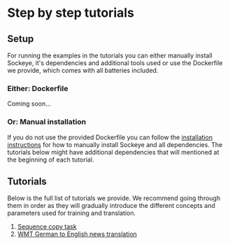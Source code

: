 # Step by step tutorials

## Setup

For running the examples in the tutorials you can either manually install Sockeye, it's dependencies and additional
tools used or use the Dockerfile we provide, which comes with all batteries included.

### Either: Dockerfile

Coming soon...

<!--we provide a docker file that already includes all prerequisites for running the tutorials.
If you're using the provided Dockerfile simply skip the `Setup` sections in the tutorials below.-->

### Or: Manual installation
If you do not use the provided Dockerfile you can follow the [installation instructions](../README.md#installation)
for how to manually install Sockeye and all dependencies. The tutorials below might have additional dependencies that
will mentioned at the beginning of each tutorial.

## Tutorials

Below is the full list of tutorials we provide. We recommend going through them in order as they will gradually
introduce the different concepts and parameters used for training and translation.

1. [Sequence copy task](seqcopy)
1. [WMT German to English news translation](iswlt)
